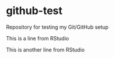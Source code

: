 # github-test
Repository for testing my Git/GitHub setup

This is a line from RStudio

This is another line from  RStudio


